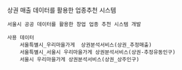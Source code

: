 상권 매출 데이터를 활용한 업종추천 시스템

    서울시 공공 데이터를 활용한 창업 업종 추천 시스템 개발
    
    사용 데이터
        서울특별시_우리마을가게  상권분석서비스(상권_추정매출)
        서울특별시_서울시 우리마을가게 상권분석서비스(상권-추정유동인구)
        서울시 우리마을가게 상권분석서비스(상권_상주인구)
